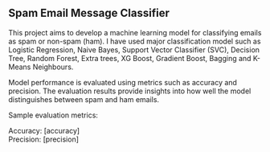 ## Spam Email Message Classifier
This project aims to develop a machine learning model for classifying emails as spam or non-spam (ham). 
I have used major classification model such as Logistic Regression, Naive Bayes, Support Vector Classifier (SVC), Decision Tree, Random Forest, Extra trees, XG Boost, Gradient Boost, Bagging and K-Means Neighbours. 

Model performance is evaluated using metrics such as accuracy and precision. The evaluation results provide insights into how well the model distinguishes between spam and ham emails.

Sample evaluation metrics:

Accuracy: [accuracy]
<br>
Precision: [precision]
